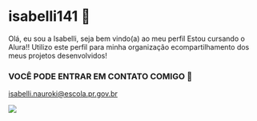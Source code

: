 # isabelli141 💙
Olá, eu sou a Isabelli, seja bem vindo(a) ao meu perfil
Estou cursando o Alura!!
Utilizo este perfil para minha organização ecompartilhamento dos meus projetos desenvolvidos! 


### VOCÊ PODE ENTRAR EM CONTATO COMIGO 💙
isabelli.nauroki@escola.pr.gov.br












![](https://media.tenor.com/e4ZwOI-ojxUAAAAi/iashka.gif)


